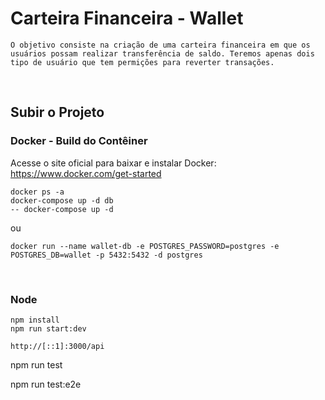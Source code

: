 # Carteira Financeira - Wallet

```
O objetivo consiste na criação de uma carteira financeira em que os usuários possam realizar transferência de saldo. Teremos apenas dois tipo de usuário que tem permições para reverter transações.
```

<br/>

## Subir o Projeto

### Docker - Build do Contêiner
Acesse o site oficial para baixar e instalar Docker: https://www.docker.com/get-started

```
docker ps -a
docker-compose up -d db
-- docker-compose up -d

```
ou
```
docker run --name wallet-db -e POSTGRES_PASSWORD=postgres -e POSTGRES_DB=wallet -p 5432:5432 -d postgres
```

<br/>

### Node 
```
npm install
npm run start:dev
```

```
http://[::1]:3000/api
```




npm run test

npm run test:e2e
